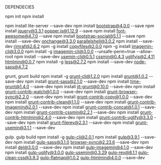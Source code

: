DEPENDECIES

npm init
npm install

npm install lite-server --save-dev
npm install bootstrap@4.0.0 --save
npm install jquery@3.3.1 popper.js@1.12.9 --save
npm install font-awesome@4.7.0 --save
npm install bootstrap-social@5.1.1 --save
npm install --save-dev onchange@3.3.0 parallelshell@3.0.2
npm install --save-dev rimraf@2.6.2
npm -g install copyfiles@2.0.0
npm -g install imagemin-cli@3.0.0
npm install -g imagemin-cli@3.0.0 --unsafe-perm=true --allow-root
npm install --save-dev usemin-cli@0.5.1 cssmin@0.4.3 uglifyjs@2.4.11 htmlmin@0.0.7
npm install -g less@2.7.2
npm install --save-dev node-sass@4.7.2

grunt, grunt build
npm install -g grunt-cli@1.2.0
npm install grunt@1.0.2 --save-dev
npm install grunt-sass@2.1.0 --save-dev
npm install time-grunt@1.4.0 --save-dev
npm install jit-grunt@0.10.0 --save-dev
npm install grunt-contrib-watch@1.0.0 --save-dev
npm install grunt-browser-sync@2.2.0 --save-dev
npm install grunt-contrib-copy@1.0.0 --save-dev
npm install grunt-contrib-clean@1.1.0 --save-dev
npm install grunt-contrib-imagemin@2.0.1 --save-dev
npm install grunt-contrib-concat@1.0.1 --save-dev
npm install grunt-contrib-cssmin@2.2.1 --save-dev
npm install grunt-contrib-htmlmin@2.4.0 --save-dev
npm install grunt-contrib-uglify@3.3.0 --save-dev
npm install grunt-filerev@2.3.1 --save-dev
npm install grunt-usemin@3.1.1 --save-dev

gulp. gulp build
npm install -g gulp-cli@2.0.1
npm install gulp@3.9.1 --save-dev
npm install gulp-sass@3.1.0  browser-sync@2.23.6 --save-dev
npm install del@3.0.0 --save-dev
npm install gulp-imagemin@4.1.0 --save-dev
npm install gulp-uglify@3.0.0 gulp-usemin@0.3.29 gulp-rev@8.1.1 gulp-clean-css@3.9.3 gulp-flatmap@1.0.2 gulp-htmlmin@4.0.0 --save-dev